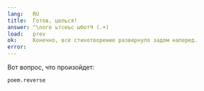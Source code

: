 ```yaml
---
lang:   RU
title:  Готов, целься!
answer: ^\nоге ьтсеъс ыботЧ (.+)
load:   prev
ok:     Конечно, все стихотворение развернуло задом наперед.
error:  
---
```


Вот вопрос, что произойдет:

    poem.reverse
